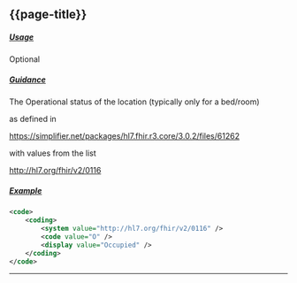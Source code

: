 ## {{page-title}}

<h5><ins>Usage</ins></h5>

<span class="mro-circle optional" title="Optional"></span> Optional

<h5><ins>Guidance</ins></h5>

The Operational status of the location (typically only for a bed/room)

as defined in 

https://simplifier.net/packages/hl7.fhir.r3.core/3.0.2/files/61262

with values from the list

http://hl7.org/fhir/v2/0116

<h5><ins>Example</ins></h5>

```xml
<code>
    <coding>
        <system value="http://hl7.org/fhir/v2/0116" />
        <code value="O" />
        <display value="Occupied" /> 
    </coding>
</code>
```

---